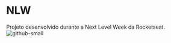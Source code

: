 # NLW
Projeto desenvolvido durante a Next Level Week da Rocketseat.
![github-small](https://github.com/Matheus-Lenzi/NLW1/blob/master/Ecoleta.png?raw=true)
